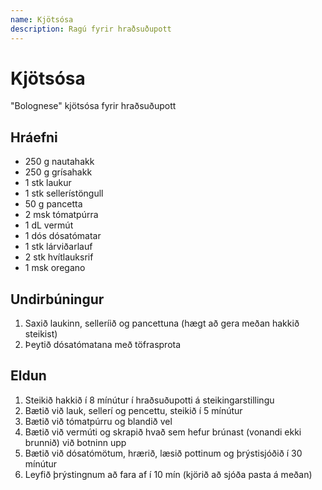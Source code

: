 ```yaml
---
name: Kjötsósa
description: Ragú fyrir hraðsuðupott
---
```


# Kjötsósa

"Bolognese" kjötsósa fyrir hraðsuðupott

## Hráefni

- 250 g nautahakk
- 250 g grísahakk
- 1 stk laukur
- 1 stk sellerístöngull
- 50 g pancetta
- 2 msk tómatpúrra
- 1 dL vermút
- 1 dós dósatómatar
- 1 stk lárviðarlauf
- 2 stk hvítlauksrif
- 1 msk oregano

## Undirbúningur

1. Saxið laukinn, selleríið og pancettuna (hægt að gera meðan hakkið steikist)
1. Þeytið dósatómatana með töfrasprota

## Eldun

1. Steikið hakkið í 8 mínútur í hraðsuðupotti á steikingarstillingu
1. Bætið við lauk, sellerí og pencettu, steikið í 5 mínútur
1. Bætið við tómatpúrru og blandið vel
1. Bætið við vermúti og skrapið hvað sem hefur brúnast (vonandi ekki brunnið) við botninn upp
1. Bætið við dósatómötum, hrærið, læsið pottinum og þrýstisjóðið í 30 mínútur
1. Leyfið þrýstingnum að fara af í 10 mín (kjörið að sjóða pasta á meðan)
